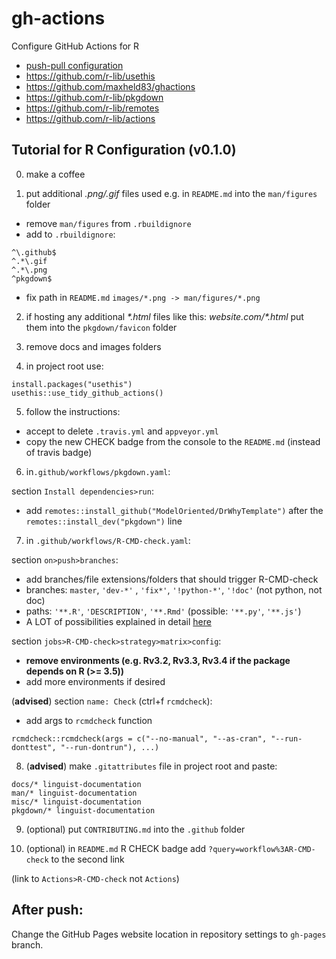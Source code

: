 # gh-actions

Configure GitHub Actions for R

- [push-pull configuration](https://help.github.com/en/actions/reference/workflow-syntax-for-github-actions)
- https://github.com/r-lib/usethis
- https://github.com/maxheld83/ghactions
- https://github.com/r-lib/pkgdown
- https://github.com/r-lib/remotes
- https://github.com/r-lib/actions

## Tutorial for R Configuration (v0.1.0)

0. make a coffee

1. put additional *.png/.gif* files used e.g. in `README.md` into the `man/figures` folder
- remove `man/figures` from `.rbuildignore` 
- add to `.rbuildignore`:

```
^\.github$
^.*\.gif
^.*\.png
^pkgdown$
```

- fix path in `README.md` `images/*.png -> man/figures/*.png`

2. if hosting any additional *\*.html* files like this: *website.com/\*.html* put them into the `pkgdown/favicon` folder

3. remove docs and images folders

4. in project root use:
```
install.packages("usethis")
usethis::use_tidy_github_actions()
```

5. follow the instructions:
- accept to delete `.travis.yml` and `appveyor.yml`
- copy the new CHECK badge from the console to the `README.md` (instead of travis badge)

6. in`.github/workflows/pkgdown.yaml`:

section `Install dependencies>run`:
- add `remotes::install_github("ModelOriented/DrWhyTemplate")` after the `remotes::install_dev("pkgdown")` line

7. in `.github/workflows/R-CMD-check.yaml`:

section `on>push>branches`:
- add branches/file extensions/folders that should trigger R-CMD-check
- branches: `master`, `'dev-*'` , `'fix*'`, `'!python-*'`, `'!doc'` (not python, not doc)
- paths: `'**.R'`, `'DESCRIPTION'`, `'**.Rmd'` (possible: `'**.py'`, `'**.js'`)
- A LOT of possibilities explained in detail [here](https://help.github.com/en/actions/reference/workflow-syntax-for-github-actions)

section `jobs>R-CMD-check>strategy>matrix>config`:
- **remove environments (e.g. Rv3.2, Rv3.3, Rv3.4 if the package depends on R (>= 3.5))**
- add more environments if desired

(**advised**) section `name: Check` (ctrl+f `rcmdcheck`):
- add args to `rcmdcheck` function

`rcmdcheck::rcmdcheck(args = c("--no-manual", "--as-cran", "--run-donttest", "--run-dontrun"), ...)`

8. (**advised**) make `.gitattributes` file in project root and paste:
```
docs/* linguist-documentation
man/* linguist-documentation
misc/* linguist-documentation
pkgdown/* linguist-documentation
```

9. (optional) put `CONTRIBUTING.md` into the `.github` folder

10. (optional) in `README.md` R CHECK badge add `?query=workflow%3AR-CMD-check` to the second link

(link to `Actions>R-CMD-check` not `Actions`)

## After push:

Change the GitHub Pages website location in repository settings to `gh-pages` branch.
